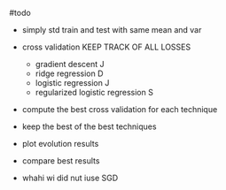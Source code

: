 #todo
- simply std train and test with same mean and var

- cross validation KEEP TRACK OF ALL LOSSES
  - gradient descent J
  - ridge regression D
  - logistic regression J
  - regularized logistic regression S

- compute the best cross validation for each technique
- keep the best of the best techniques

- plot evolution results
- compare best results

- whahi wi did nut iuse SGD
